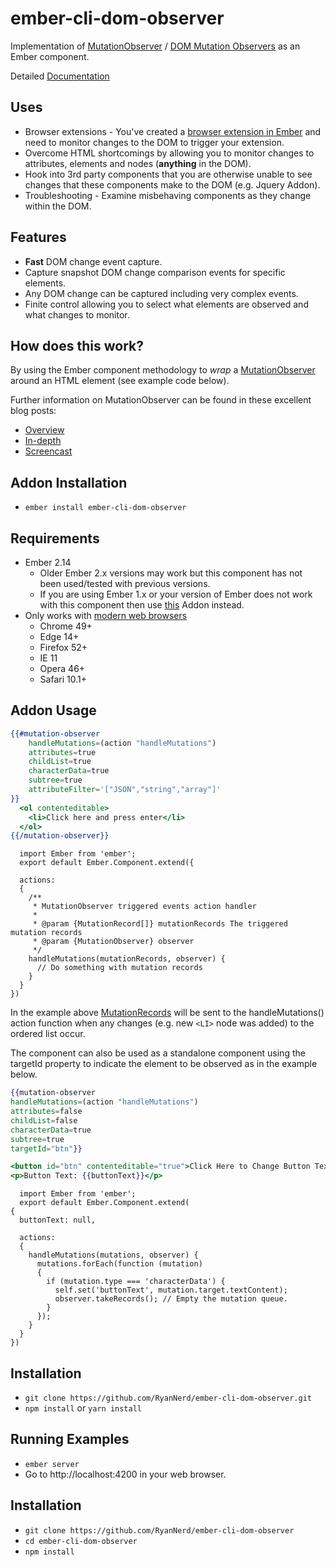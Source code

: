 # ember-cli-dom-observer

Implementation of [MutationObserver](https://developer.mozilla.org/en-US/docs/Web/API/MutationObserver) / [DOM Mutation Observers](http://dom.spec.whatwg.org/#mutation-observers) as an Ember component.

Detailed [Documentation](https://github.com/RyanNerd/ember-cli-dom-observer/wiki/Documentation)

Uses
----
* Browser extensions - You've created a [browser extension in Ember](https://www.youtube.com/watch?v=NtkpDL2yKGo) and 
  need to monitor changes to the DOM to trigger your extension. 
* Overcome HTML shortcomings by allowing you to monitor changes to attributes, elements
  and nodes (**anything** in the DOM).
* Hook into 3rd party components that you are otherwise unable to see changes that these components make to the 
  DOM (e.g. Jquery Addon).
* Troubleshooting - Examine misbehaving components as they change within the DOM.

Features
--------
* **Fast** DOM change event capture.
* Capture snapshot DOM change comparison events for specific elements.
* Any DOM change can be captured including very complex events.
* Finite control allowing you to select what elements are observed and what changes to monitor.

How does this work?
-------------------
By using the Ember component methodology to _wrap_ a
[MutationObserver](https://developer.mozilla.org/en-US/docs/Web/API/MutationObserver) around 
an HTML element (see example code below).

Further information on MutationObserver can be found in these excellent blog posts:
- [Overview](http://updates.html5rocks.com/2012/02/Detect-DOM-changes-with-Mutation-Observers)
- [In-depth](http://hacks.mozilla.org/2012/05/dom-mutationobserver-reacting-to-dom-changes-without-killing-browser-performance/)
- [Screencast](http://www.youtube.com/watch?v=eRZ4pO0gVWw)

 
## Addon Installation

* `ember install ember-cli-dom-observer`

## Requirements
* Ember 2.14 
  - Older Ember 2.x versions may work but this component has not been used/tested with previous versions.
  - If you are using Ember 1.x or your version of Ember does not work with this component
    then use [this](https://github.com/topaxi/ember-mutation-observer) Addon instead.
* Only works with [modern web browsers](http://caniuse.com/#search=mutationobserver)
  - Chrome 49+
  - Edge 14+
  - Firefox 52+
  - IE 11
  - Opera 46+
  - Safari 10.1+

## Addon Usage

```handlebars
{{#mutation-observer
    handleMutations=(action "handleMutations")
    attributes=true
    childList=true
    characterData=true
    subtree=true
    attributeFilter='["JSON","string","array"]'
}}
  <ol contenteditable>
    <li>Click here and press enter</li>
  </ol>
{{/mutation-observer}}
```

```ecmascript 6
  import Ember from 'ember';
  export default Ember.Component.extend({

  actions: 
  {
    /**
     * MutationObserver triggered events action handler
     * 
     * @param {MutationRecord[]} mutationRecords The triggered mutation records
     * @param {MutationObserver} observer
     */
    handleMutations(mutationRecords, observer) {
      // Do something with mutation records
    }
  }
})
```

In the example above [MutationRecords](https://developer.mozilla.org/en-US/docs/Web/API/MutationRecord)
will be sent to the handleMutations() action function
when any changes (e.g. new `<LI>` node was added) to the ordered list occur.

The component can also be used as a standalone component using the targetId property
to indicate the element to be observed as in the example below.

```handlebars
{{mutation-observer
handleMutations=(action "handleMutations")
attributes=false
childList=false
characterData=true
subtree=true
targetId="btn"}}

<button id="btn" contenteditable="true">Click Here to Change Button Text</button>
<p>Button Text: {{buttonText}}</p>
```

```ecmascript 6
  import Ember from 'ember';
  export default Ember.Component.extend(
{
  buttonText: null,

  actions: 
  {
    handleMutations(mutations, observer) {
      mutations.forEach(function (mutation) 
      {
        if (mutation.type === 'characterData') {
          self.set('buttonText', mutation.target.textContent);
          observer.takeRecords(); // Empty the mutation queue.
        }
      });
    }
  }
})
```

## Installation

* `git clone https://github.com/RyanNerd/ember-cli-dom-observer.git` 
* `npm install` or `yarn install`

## Running Examples

* `ember server`
* Go to http://localhost:4200 in your web browser.

## Installation

* `git clone https://github.com/RyanNerd/ember-cli-dom-observer`
* `cd ember-cli-dom-observer`
* `npm install`
